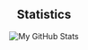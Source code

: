 <h2 align="center">Statistics</h2>
<p align="center">
  <img src="https://github-readme-stats.vercel.app/api?username=t1dtony&show_icons=true&theme=vue" alt="My GitHub Stats"/>
</p>
